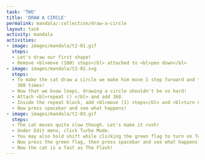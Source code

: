 ```yaml
---
task: 'TWO'
title: 'DRAW A CIRCLE'
permalink: mandala/:collection/draw-a-circle
layout: task
activity: mandala
activities:
- image: images/mandala/t2-01.gif
  steps:
  - Let's draw our first shape!
  - Remove <bl>move (100) steps</bl> attached to <bl>pen down</bl>
- image: images/mandala/t2-02.svg
  steps:
  - To make the cat draw a circle we make him move 1 step forward and turn 1 degree
    360 times!
  - Now that we know loops, drawing a circle shouldn't be so hard!
  - Attach <bl>repeat () </bl> and add 360.
  - Inside the repeat block, add <bl>move (1) steps</bl> and <bl>turn CW (1) degrees</bl>.
  - Now press spacebar and see what happens!
- image: images/mandala/t2-03.gif
  steps:
  - The cat moves quite slow though. Let's make it rush!
  - Under Edit menu, click Turbo Mode.
  - You may also hold shift while clicking the green flag to turn on Turbo Mode.
  - Now press the green flag, then press spacebar and see what happens.
  - Now the cat is a fast as The Flash!
---
```

